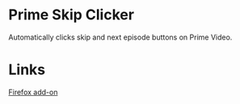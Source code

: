 # Prime Skip Clicker

Automatically clicks skip and next episode buttons on Prime Video.

# Links

[Firefox add-on](https://addons.mozilla.org/en-US/firefox/addon/prime-skip-clicker/)
